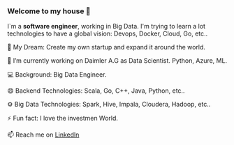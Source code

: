 ### Welcome to my house 👋

I`m a **software engineer**, working in Big Data. I'm trying to learn a lot technologies to have a global vision: Devops, Docker, Cloud, Go, etc..

🚀 My Dream: Create my own startup and expand it around the world.

🔭 I’m currently working on Daimler A.G as Data Scientist. Python, Azure, ML.

💻 Background: Big Data Engineer.

😄 Backend Technologies: Scala, Go, C++, Java, Python, etc..

⚙️ Big Data Technologies: Spark, Hive, Impala, Cloudera, Hadoop, etc..

⚡ Fun fact: I love the investmen World.

📫 Reach me on [Linkedln](https://www.linkedin.com/in/damasosanchezarenas/)


<!--
**damasosanchezarenas/damasosanchezarenas** is a ✨ _special_ ✨ repository because its `README.md` (this file) appears on your GitHub profile.

Here are some ideas to get you started:

- 🔭 I’m currently working on ...
- 🌱 I’m currently learning ...
- 👯 I’m looking to collaborate on ...
- 🤔 I’m looking for help with ...
- 💬 Ask me about ...
- 📫 How to reach me: ...
- 😄 Pronouns: ...
- ⚡ Fun fact: ...
-->
